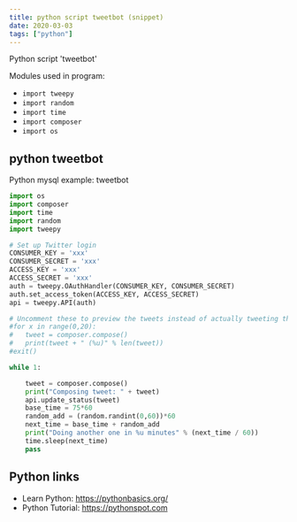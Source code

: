 ```yaml
---
title: python script tweetbot (snippet)
date: 2020-03-03
tags: ["python"]
---
```

Python script 'tweetbot'


Modules used in program: 
* `import tweepy`
* `import random`
* `import time`
* `import composer`
* `import os`

## python tweetbot

Python mysql example: tweetbot

```python
import os
import composer
import time
import random
import tweepy

# Set up Twitter login
CONSUMER_KEY = 'xxx'
CONSUMER_SECRET = 'xxx'
ACCESS_KEY = 'xxx'
ACCESS_SECRET = 'xxx'
auth = tweepy.OAuthHandler(CONSUMER_KEY, CONSUMER_SECRET)
auth.set_access_token(ACCESS_KEY, ACCESS_SECRET)
api = tweepy.API(auth)

# Uncomment these to preview the tweets instead of actually tweeting them
#for x in range(0,20):
#	tweet = composer.compose()
#	print(tweet + " (%u)" % len(tweet))
#exit() 

while 1:

	tweet = composer.compose()
	print("Composing tweet: " + tweet)
	api.update_status(tweet)
	base_time = 75*60
	random_add = (random.randint(0,60))*60
	next_time = base_time + random_add
	print("Doing another one in %u minutes" % (next_time / 60))
	time.sleep(next_time)
	pass

```

## Python links

- Learn Python: https://pythonbasics.org/
- Python Tutorial: https://pythonspot.com
